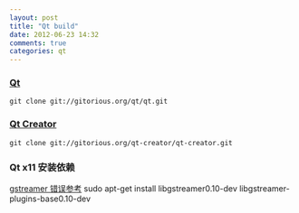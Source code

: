 ```yaml
---
layout: post
title: "Qt build"
date: 2012-06-23 14:32
comments: true
categories: qt
---
```


### [Qt](http://qt.gitorious.org/qt) ###
	git clone git://gitorious.org/qt/qt.git

### [Qt Creator](http://qt.gitorious.org/qt-creator) ###
	git clone git://gitorious.org/qt-creator/qt-creator.git

<!---
################################################################################
-->
### Qt x11 安装依赖 ###
[gstreamer 错误参考](http://superuser.com/questions/124943/how-can-i-resolve-gstreamer-dependencies-in-ubuntu)
	sudo apt-get install libgstreamer0.10-dev libgstreamer-plugins-base0.10-dev

